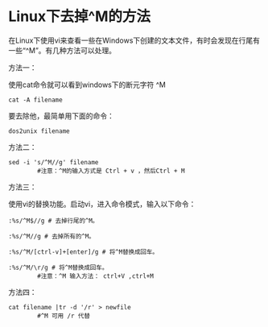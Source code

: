 # Linux下去掉^M的方法


在Linux下使用vi来查看一些在Windows下创建的文本文件，有时会发现在行尾有一些“^M”。有几种方法可以处理。


方法一：

使用cat命令就可以看到windows下的断元字符 ^M
```
cat -A filename 
```
要去除他，最简单用下面的命令：
```
dos2unix filename
```

方法二：
```
sed -i 's/^M//g' filename
        #注意：^M的输入方式是 Ctrl + v ，然后Ctrl + M
```

方法三：

使用vi的替换功能。启动vi，进入命令模式，输入以下命令：
```
:%s/^M$//g # 去掉行尾的^M。
 
:%s/^M//g # 去掉所有的^M。
 
:%s/^M/[ctrl-v]+[enter]/g # 将^M替换成回车。
 
:%s/^M/\r/g # 将^M替换成回车。
        #注意：^M 输入方法： ctrl+V ,ctrl+M
```

方法四：
```
cat filename |tr -d '/r' > newfile
        #^M 可用 /r 代替
```

